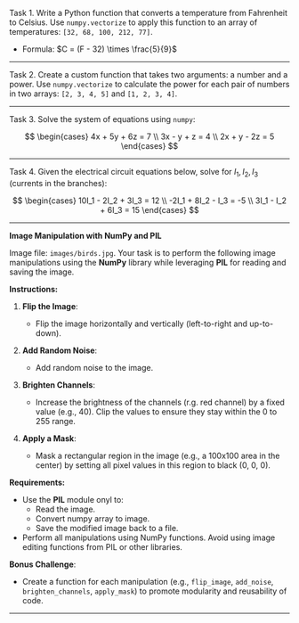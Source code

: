 Task 1. Write a Python function that converts a temperature from Fahrenheit to Celsius. Use `numpy.vectorize` to apply this function to an array of temperatures: `[32, 68, 100, 212, 77]`. 
   - Formula: $C = (F - 32) \times \frac{5}{9}$

---

Task 2. Create a custom function that takes two arguments: a number and a power. Use `numpy.vectorize` to calculate the power for each pair of numbers in two arrays: `[2, 3, 4, 5]` and `[1, 2, 3, 4]`.

---

Task 3. Solve the system of equations using `numpy`:

$$
\begin{cases}
4x + 5y + 6z = 7 \\
3x - y + z = 4 \\
2x + y - 2z = 5
\end{cases}
$$

---

Task 4. Given the electrical circuit equations below, solve for $I_1, I_2, I_3$ (currents in the branches):

$$
\begin{cases}
10I_1 - 2I_2 + 3I_3 = 12 \\
-2I_1 + 8I_2 - I_3 = -5 \\
3I_1 - I_2 + 6I_3 = 15
\end{cases}
$$

---


**Image Manipulation with NumPy and PIL**

Image file: `images/birds.jpg`. Your task is to perform the following image manipulations using the **NumPy** library while leveraging **PIL** for reading and saving the image.

**Instructions:**

1. **Flip the Image**:
   - Flip the image horizontally and vertically (left-to-right and up-to-down).

2. **Add Random Noise**:
   - Add random noise to the image.

3. **Brighten Channels**:
   - Increase the brightness of the channels (r.g. red channel) by a fixed value (e.g., 40). Clip the values to ensure they stay within the 0 to 255 range.

4. **Apply a Mask**:
   - Mask a rectangular region in the image (e.g., a 100x100 area in the center) by setting all pixel values in this region to black (0, 0, 0).

**Requirements:**
- Use the **PIL** module onyl to:
  - Read the image.
  - Convert numpy array to image.
  - Save the modified image back to a file.
- Perform all manipulations using NumPy functions. Avoid using image editing functions from PIL or other libraries.


**Bonus Challenge**:
- Create a function for each manipulation (e.g., `flip_image`, `add_noise`, `brighten_channels`, `apply_mask`) to promote modularity and reusability of code.

--- 
